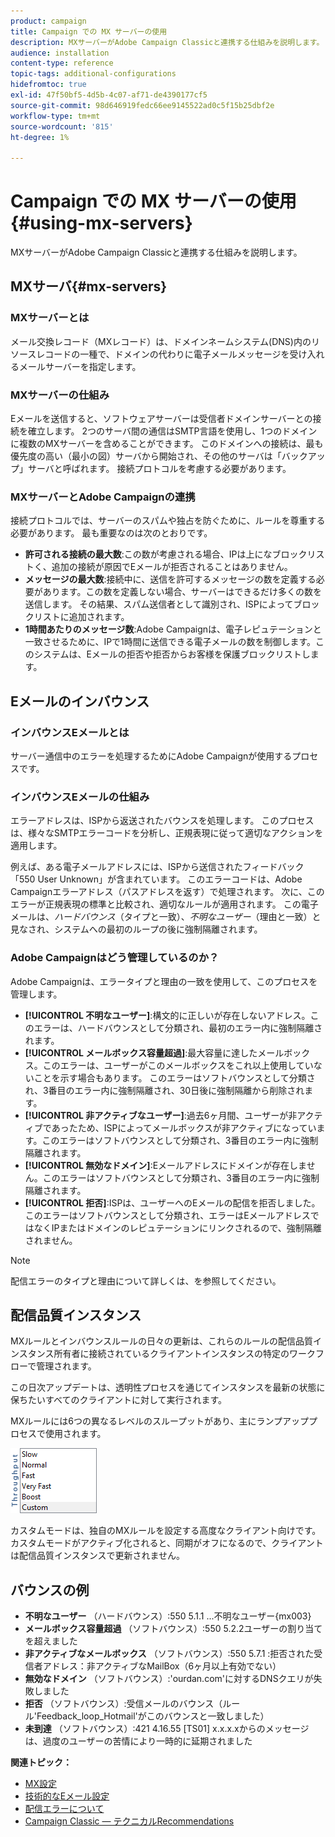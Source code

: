 ```yaml
---
product: campaign
title: Campaign での MX サーバーの使用
description: MXサーバーがAdobe Campaign Classicと連携する仕組みを説明します。
audience: installation
content-type: reference
topic-tags: additional-configurations
hidefromtoc: true
exl-id: 47f50bf5-4d5b-4c07-af71-de4390177cf5
source-git-commit: 98d646919fedc66ee9145522ad0c5f15b25dbf2e
workflow-type: tm+mt
source-wordcount: '815'
ht-degree: 1%

---
```


# Campaign での MX サーバーの使用 {#using-mx-servers}

MXサーバーがAdobe Campaign Classicと連携する仕組みを説明します。

## MXサーバ{#mx-servers}

### MXサーバーとは

メール交換レコード（MXレコード）は、ドメインネームシステム(DNS)内のリソースレコードの一種で、ドメインの代わりに電子メールメッセージを受け入れるメールサーバーを指定します。

### MXサーバーの仕組み

Eメールを送信すると、ソフトウェアサーバーは受信者ドメインサーバーとの接続を確立します。 2つのサーバ間の通信はSMTP言語を使用し、1つのドメインに複数のMXサーバーを含めることができます。 このドメインへの接続は、最も優先度の高い（最小の図）サーバから開始され、その他のサーバは「バックアップ」サーバと呼ばれます。 接続プロトコルを考慮する必要があります。

### MXサーバーとAdobe Campaignの連携

接続プロトコルでは、サーバーのスパムや独占を防ぐために、ルールを尊重する必要があります。 最も重要なのは次のとおりです。

* **許可される接続の最大数**:この数が考慮される場合、IPは上になブロックリストく、追加の接続が原因でEメールが拒否されることはありません。
* **メッセージの最大数**:接続中に、送信を許可するメッセージの数を定義する必要があります。この数を定義しない場合、サーバーはできるだけ多くの数を送信します。 その結果、スパム送信者として識別され、ISPによってブロックリストに追加されます。
* **1時間あたりのメッセージ数**:Adobe Campaignは、電子レピュテーションと一致させるために、IPで1時間に送信できる電子メールの数を制御します。このシステムは、Eメールの拒否や拒否からお客様を保護ブロックリストします。

## Eメールのインバウンス

### インバウンスEメールとは

サーバー通信中のエラーを処理するためにAdobe Campaignが使用するプロセスです。

### インバウンスEメールの仕組み

エラーアドレスは、ISPから返送されたバウンスを処理します。 このプロセスは、様々なSMTPエラーコードを分析し、正規表現に従って適切なアクションを適用します。

例えば、ある電子メールアドレスには、ISPから送信されたフィードバック「550 User Unknown」が含まれています。 このエラーコードは、Adobe Campaignエラーアドレス（パスアドレスを返す）で処理されます。 次に、このエラーが正規表現の標準と比較され、適切なルールが適用されます。 この電子メールは、*ハードバウンス*（タイプと一致）、*不明なユーザー*（理由と一致）と見なされ、システムへの最初のループの後に強制隔離されます。

### Adobe Campaignはどう管理しているのか？

Adobe Campaignは、エラータイプと理由の一致を使用して、このプロセスを管理します。

* **[!UICONTROL 不明なユーザー]**:構文的に正しいが存在しないアドレス。このエラーは、ハードバウンスとして分類され、最初のエラー内に強制隔離されます。
* **[!UICONTROL メールボックス容量超過]**:最大容量に達したメールボックス。このエラーは、ユーザーがこのメールボックスをこれ以上使用していないことを示す場合もあります。 このエラーはソフトバウンスとして分類され、3番目のエラー内に強制隔離され、30日後に強制隔離から削除されます。
* **[!UICONTROL 非アクティブなユーザー]**:過去6ヶ月間、ユーザーが非アクティブであったため、ISPによってメールボックスが非アクティブになっています。このエラーはソフトバウンスとして分類され、3番目のエラー内に強制隔離されます。
* **[!UICONTROL 無効なドメイン]**:Eメールアドレスにドメインが存在しません。このエラーはソフトバウンスとして分類され、3番目のエラー内に強制隔離されます。
* **[!UICONTROL 拒否]**:ISPは、ユーザーへのEメールの配信を拒否しました。このエラーはソフトバウンスとして分類され、エラーはEメールアドレスではなくIPまたはドメインのレピュテーションにリンクされるので、強制隔離されません。

>[!NOTE]
>
>配信エラーのタイプと理由について詳しくは、[](../../delivery/using/understanding-delivery-failures.md#delivery-failure-types-and-reasons)を参照してください。

## 配信品質インスタンス

MXルールとインバウンスルールの日々の更新は、これらのルールの配信品質インスタンス所有者に接続されているクライアントインスタンスの特定のワークフローで管理されます。

この日次アップデートは、透明性プロセスを通じてインスタンスを最新の状態に保ちたいすべてのクライアントに対して実行されます。

MXルールには6つの異なるレベルのスループットがあり、主にランプアッププロセスで使用されます。

![](assets/mx-rules-throughput.png)

カスタムモードは、独自のMXルールを設定する高度なクライアント向けです。 カスタムモードがアクティブ化されると、同期がオフになるので、クライアントは配信品質インスタンスで更新されません。

## バウンスの例

* **不明なユーザー** （ハードバウンス）:550 5.1.1 ...不明なユーザー{mx003}
* **メールボックス容量超過** （ソフトバウンス）:550 5.2.2ユーザーの割り当てを超えました
* **非アクティブなメールボックス** （ソフトバウンス）:550 5.7.1 :拒否された受信者アドレス：非アクティブなMailBox（6ヶ月以上有効でない）
* **無効なドメイン** （ソフトバウンス）:&#39;ourdan.com&#39;に対するDNSクエリが失敗しました
* **拒否** （ソフトバウンス）:受信メールのバウンス（ルール&#39;Feedback_loop_Hotmail&#39;がこのバウンスと一致しました）
* **未到達** （ソフトバウンス）:421 4.16.55  [TS01]  x.x.x.xからのメッセージは、過度のユーザーの苦情により一時的に延期されました

**関連トピック：**
* [MX設定](../../installation/using/email-deliverability.md#mx-configuration)
* [技術的なEメール設定](../../installation/using/email-deliverability.md)
* [配信エラーについて](../../delivery/using/understanding-delivery-failures.md)
* [Campaign Classic — テクニカルRecommendations](https://experienceleague.adobe.com/docs/deliverability-learn/deliverability-best-practice-guide/additional-resources/product-specific-resources/campaign/acc-technical-recommendations.html)
